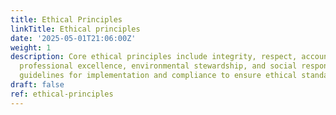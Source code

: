 ```yaml
---
title: Ethical Principles
linkTitle: Ethical principles
date: '2025-05-01T21:06:00Z'
weight: 1
description: Core ethical principles include integrity, respect, accountability, fairness,
  professional excellence, environmental stewardship, and social responsibility, with
  guidelines for implementation and compliance to ensure ethical standards are upheld.
draft: false
ref: ethical-principles
---
```


